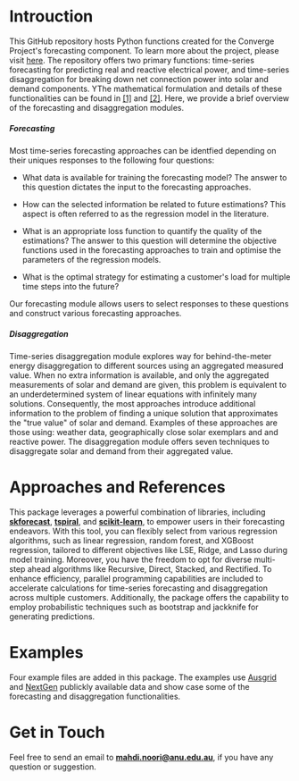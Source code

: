 # Introuction

This GitHub repository hosts Python functions created for the Converge Project's forecasting component. To learn more about the project, please visit [here](https://arena.gov.au/projects/project-converge-act-distributed-energy-resources-demonstration-pilot/). The repository offers two primary functions: time-series forecasting for predicting real and reactive electrical power, and time-series disaggregation for breaking down net connection power into solar and demand components. YThe mathematical formulation and details of these functionalities can be found in [[1]](https://raw.githubusercontent.com/SeyyedMahdiNoori/converge_load_forecasting_data/main/Disaggregation.pdf) and [[2]](https://raw.githubusercontent.com/SeyyedMahdiNoori/Forecasting.pdf). Here, we provide a brief overview of the forecasting and disaggregation modules.

##### Forecasting

Most time-series forecasting approaches can be identfied depending on their uniques responses to the following four questions:
    
* What data is available for training the forecasting model? The answer to this question dictates the input to the forecasting approaches.

* How can the selected information be related to future estimations? This aspect is often referred to as the regression model in the literature.

*  What is an appropriate loss function to quantify the quality of the estimations? The answer to this question will determine the objective functions used in the forecasting approaches to train and optimise the parameters of the regression models.

* What is the optimal strategy for estimating a customer's load for multiple time steps into the future?

Our forecasting module allows users to select responses to these questions and construct various forecasting approaches. 

  



##### Disaggregation

Time-series disaggregation module explores way for behind-the-meter energy disaggregation to different sources using an aggregated measured value. When no extra information is available, and only the aggregated measurements of solar and demand are given, this problem is equivalent to an underdetermined system of linear equations with infinitely many solutions. Consequently, the most approaches introduce additional information to the problem of finding a unique solution that approximates the "true value" of solar and demand. Examples of these approaches are those using: weather data, geographically close solar exemplars and and reactive power. The disaggregation module offers seven techniques to disaggregate solar and demand from their aggregated value.

# Approaches and References
This package leverages a powerful combination of libraries, including **[skforecast](https://skforecast.org/0.9.1/index.html)**, **[tspiral](https://github.com/cerlymarco/tspiral)**, and **[scikit-learn](https://scikit-learn.org/stable/)**, to empower users in their forecasting endeavors. With this tool, you can flexibly select from various regression algorithms, such as linear regression, random forest, and XGBoost regression, tailored to different objectives like LSE, Ridge, and Lasso during model training. Moreover, you have the freedom to opt for diverse multi-step ahead algorithms like Recursive, Direct, Stacked, and Rectified. To enhance efficiency, parallel programming capabilities are included to accelerate calculations for time-series forecasting and disaggregation across multiple customers. Additionally, the package offers the capability to employ probabilistic techniques such as bootstrap and jackknife for generating predictions.


# Examples
Four example files are added in this package. The examples use [Ausgrid](https://www.ausgrid.com.au/Industry/Our-Research/Data-to-share/Solar-home-electricity-data) and [NextGen](https://dl.acm.org/doi/abs/10.1145/3307772.3331017?casa_token=_QK2JaDahG8AAAAA:E3FwIUqQExbJDcHqOtc8684uzq8WI_eSEN4YokpMtU_pgkqZf5aMInKWTuvoPIlOSsh7MSKUZ3lP-g) publickly available data and show case some of the forecasting and disaggregation functionalities.


# Get in Touch
Feel free to send an email to **mahdi.noori@anu.edu.au**, if you have any question or suggestion.


